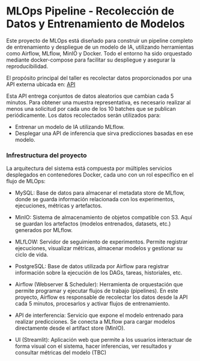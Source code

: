 # MLOps Pipeline - Recolección de Datos y Entrenamiento de Modelos
Este proyecto de MLOps está diseñado para construir un pipeline completo de entrenamiento y despliegue de un modelo de IA, utilizando herramientas como Airflow, MLflow, MinIO y Docker. Todo el entorno ha sido orquestado mediante docker-compose para facilitar su despliegue y asegurar la reproducibilidad.

El propósito principal del taller es recolectar datos proporcionados por una API externa ubicada en: [API](http://10.43.100.103:8080/docs)

Esta API entrega conjuntos de datos aleatorios que cambian cada 5 minutos. Para obtener una muestra representativa, es necesario realizar al menos una solicitud por cada uno de los 10 batches que se publican periódicamente. Los datos recolectados serán utilizados para:

- Entrenar un modelo de IA utilizando MLflow.
- Desplegar una API de inferencia que sirva predicciones basadas en ese modelo.

### Infrestructura del proyecto

La arquitectura del sistema está compuesta por múltiples servicios desplegados en contenedores Docker, cada uno con un rol específico en el flujo de MLOps:

- MySQL: Base de datos para almacenar el metadata store de MLflow, donde se guarda información relacionada con los experimentos, ejecuciones, métricas y artefactos.
  
- MinIO: Sistema de almacenamiento de objetos compatible con S3. Aquí se guardan los artefactos (modelos entrenados, datasets, etc.) generados por MLflow.
  
- MLfLOW: Servidor de seguimiento de experimentos. Permite registrar ejecuciones, visualizar métricas, almacenar modelos y gestionar su ciclo de vida.
  
- PostgreSQL: Base de datos utilizada por Airflow para registrar información sobre la ejecución de los DAGs, tareas, historiales, etc.

- Airflow (Webserver & Scheduler): Herramienta de orquestación que permite programar y ejecutar flujos de trabajo (pipelines). En este proyecto, Airflow es responsable de recolectar los datos desde la API cada 5 minutos, procesarlos y activar flujos de entrenamiento.

- API de interferencia: Servicio que expone el modelo entrenado para realizar predicciones. Se conecta a MLflow para cargar modelos directamente desde el artifact store (MinIO).

- UI (Streamlit): Aplicación web que permite a los usuarios interactuar de forma visual con el sistema, hacer inferencias, ver resultados y consultar métricas del modelo (TBC)






